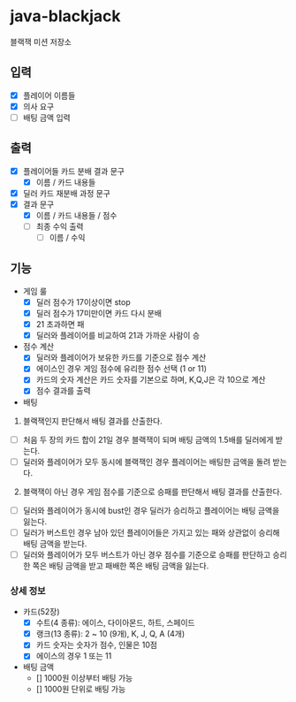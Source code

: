 # java-blackjack
블랙잭 미션 저장소
## 입력
- [X] 플레이어 이름들
- [X] 의사 요구
- [ ] 배팅 금액 입력

## 출력
- [X] 플레이어들 카드 분배 결과 문구
    - [X] 이름 / 카드 내용들
- [X] 딜러 카드 재분배 과정 문구
- [X] 결과 문구
    - [X] 이름 / 카드 내용들 / 점수
  - [ ] 최종 수익 출력
    - [ ] 이름 / 수익  

## 기능
- 게임 룰
    - [X] 딜러 점수가 17이상이면 stop
    - [X] 딜러 점수가 17미만이면 카드 다시 분배
    - [X] 21 초과하면 패
    - [X] 딜러와 플레이어를 비교하여 21과 가까운 사람이 승
- 점수 계산
   - [X] 딜러와 플레이어가 보유한 카드를 기준으로 점수 계산 
   - [X] 에이스인 경우 게임 점수에 유리한 점수 선택 (1 or 11)
   - [X] 카드의 숫자 계산은 카드 숫자를 기본으로 하며, K,Q,J은 각 10으로 계산
   - [X] 점수 결과를 출력

- 배팅
1. 블랙잭인지 판단해서 배팅 결과를 산출한다.
  - [ ] 처음 두 장의 카드 합이 21일 경우 블랙잭이 되며 배팅 금액의 1.5배를 딜러에게 받는다.
  - [ ] 딜러와 플레이어가 모두 동시에 블랙잭인 경우 플레이어는 배팅한 금액을 돌려 받는다.
    
2. 블랙잭이 아닌 경우 게임 점수를 기준으로 승패를 판단해서 배팅 결과를 산출한다.
  - [ ] 딜러와 플레이어가 동시에 bust인 경우 딜러가 승리하고 플레이어는 배팅 금액을 잃는다.
  - [ ] 딜러가 버스트인 경우 남아 있던 플레이어들은 가지고 있는 패와 상관없이 승리해 배팅 금액을 받는다.
  - [ ] 딜러와 플레이어가 모두 버스트가 아닌 경우 점수를 기준으로 승패를 판단하고 승리한 쪽은 배팅 금액을 받고 패배한 쪽은 배팅 금액을 잃는다.

### 상세 정보
- 카드(52장)
    - [X] 수트(4 종류): 에이스, 다이아몬드, 하트, 스페이드
    - [X] 랭크(13 종류): 2 ~ 10 (9개), K, J, Q, A (4개)
    - [X] 카드 숫자는 숫자가 점수, 인물은 10점
    - [X] 에이스의 경우 1 또는 11

- 배팅 금액
    - [] 1000원 이상부터 배팅 가능
    - [] 1000원 단위로 배팅 가능
